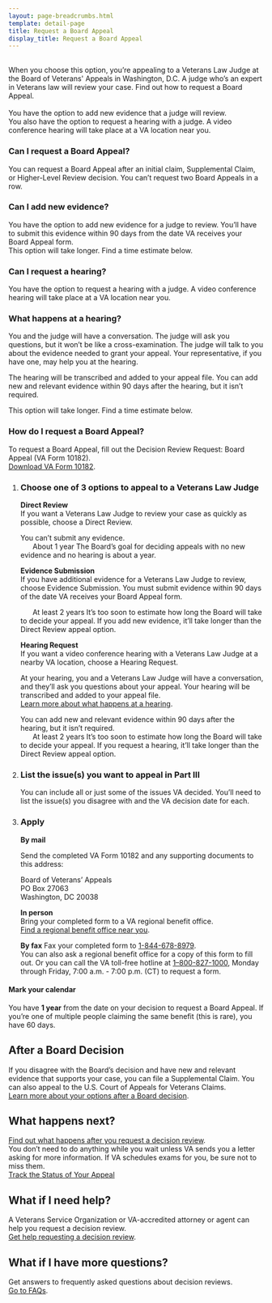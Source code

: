 ```yaml
---
layout: page-breadcrumbs.html
template: detail-page
title: Request a Board Appeal
display_title: Request a Board Appeal
---
```

<br>

<div itemprop="description" class="va-introtext">
When you choose this option, you’re appealing to a Veterans Law Judge at the Board of Veterans' Appeals in Washington, D.C. A judge who’s an expert in Veterans law will review your case. Find out how to request a Board Appeal.
</div>
<br>
<div class ="vads-u-display--flex vads-u-margin-y--1">
  <div class="vads-u-flex--auto">
    <span class="heading-level-3" style="margin-right: 1.5rem"><i class="far fa-copy"></i></span>  
  </div>
  <div class="vads-u-flex--auto">  
    You have the option to add new evidence that a judge will review.
  </div>
</div>
<div class ="vads-u-display--flex vads-u-margin-y--1">
  <div class="vads-u-flex--auto">
    <span class="heading-level-3" style="margin-right: 1.5rem"><i class="fas fa-user" >  </i></span>
  </div>
  <div class="vads-u-flex--1">  
  You also have the option to request a hearing with a judge. A video conference hearing will take place at a VA location near you.
  </div>
</div>

<div class="feature">
  
### Can I request a Board Appeal?

You can request a Board Appeal after an initial claim, Supplemental Claim, or Higher-Level Review decision. You can’t request two Board Appeals in a row.
</div>

### Can I add new evidence?
You have the option to add new evidence for a judge to review. You’ll have to submit this evidence within 90 days from the date VA receives your Board Appeal form. 
<br>
This option will take longer. Find a time estimate below.

### Can I request a hearing?
You have the option to request a hearing with a judge. A video conference hearing will take place at a VA location near you.


<span id="what-happens-at-hearing"></span>
### What happens at a hearing?

You and the judge will have a conversation. The judge will ask you questions, but it won’t be like a cross-examination. The judge will talk to you about the evidence needed to grant your appeal. Your representative, if you have one, may help you at the hearing.
<br>

The hearing will be transcribed and added to your appeal file. You can add new and relevant evidence within 90 days after the hearing, but it isn’t required.
<br>

This option will take longer. Find a time estimate below.


### How do I request a Board Appeal?
To request a Board Appeal, fill out the Decision Review Request: Board Appeal (VA Form 10182). 
<br>
<a href="/decision-reviews/forms/board-appeal-10182.pdf">Download VA Form 10182</a>.

<ol class="process">
<li class="process-step list-one">

### Choose one of 3 options to appeal to a Veterans Law Judge

**Direct Review**
<br>
If you want a Veterans Law Judge to review your case as quickly as possible, choose a Direct Review. 
<br>

<div class ="vads-u-display--flex vads-u-margin-y--1">
  <div class="vads-u-flex--auto">
    <span class="heading-level-3" style="margin-right: 1.5rem"><i class="fas fa-phone"></i></span>
  </div>
  <div class="vads-u-flex--1">  
      You can’t submit any evidence.
  </div>
</div>  

<div class="card information">
  <span class="number"><span class="heading-level-3"><i class="far fa-clock" style="margin-right: 1.5rem"></i> About 1 year</span></span>
  <span class="description">The Board’s goal for deciding appeals with no new evidence and no hearing is about a year.</span>
</div>

**Evidence Submission**
<br>
If you have additional evidence for a Veterans Law Judge to review, choose Evidence Submission.
You must submit evidence within 90 days of the date VA receives your Board Appeal form.
<div class="card information">
  <span class="number"><span class="heading-level-3"><i class="far fa-clock" style="margin-right: 1.5rem"></i> At least 2 years</span></span>
  <span class="description">It’s too soon to estimate how long the Board will take to decide your appeal. If you add new evidence, it’ll take longer than the Direct Review appeal option.
</span>
</div>

**Hearing Request**
<br>
If you want a video conference hearing with a Veterans Law Judge at a nearby VA location, choose a Hearing Request. 

At your hearing, you and a Veterans Law Judge will have a conversation, and they’ll ask you questions about your appeal. Your hearing will be transcribed and added to your appeal file. <br>
[Learn more about what happens at a hearing](#what-happens-at-hearing).

<div class ="vads-u-display--flex vads-u-margin-y--1">
  <div class="vads-u-flex--auto">
    <span class="heading-level-3" style="margin-right: 1.5rem"><i class="far fa-copy"></i></span>
  </div>
  <div class="vads-u-flex--1">  
      You can add new and relevant evidence within 90 days after the hearing, but it isn’t required.
  </div>
</div>  

<div class="card information">
  <span class="number"><span class="heading-level-3"><i class="far fa-clock" style="margin-right: 1.5rem"></i> At least 2 years</span></span>
  <span class="description">It’s too soon to estimate how long the Board will take to decide your appeal. If you request a hearing, it’ll take longer than the Direct Review appeal option.
</span>
</div>
</li>

<li class="process-step list-two">

### List the issue(s) you want to appeal in Part III

You can include all or just some of the issues VA decided. You’ll need to list the issue(s) you disagree with and the VA decision date for each.

</li>

<li class="process-step list-three">

### Apply

**By mail**

Send the completed VA Form 10182 and any supporting documents to this address:

<p class="va-address-block">
Board of Veterans’ Appeals<br>
PO Box 27063 <br>
Washington, DC 20038<br>
</p>


**In person**
<br>
Bring your completed form to a VA regional benefit office. 
<br>
[Find a regional benefit office near you](/find-locations/).

**By fax**
Fax your completed form to <a href="tel:+1phonenumber">1-844-678-8979</a>.
<br>
You can also ask a regional benefit office for a copy of this form to fill out. Or you can call the VA toll-free hotline at <a href="tel:+1phonenumber">1–800-827-1000</a>, Monday through Friday, 7:00 a.m. - 7:00 p.m. (CT) to request a form.
</li>
</ol>
<div class="usa-alert usa-alert-info">
  <div class="usa-alert-body">
    <h4 class="usa-alert-heading">
      Mark your calendar 
    </h4>
    <p class="usa-alert-text">
      You have <b>1 year</b> from the date on your decision to request a Board Appeal. If you’re one of multiple people claiming the same benefit (this is rare), you have 60 days.
    </p>
  </div>
</div>

## After a Board Decision
If you disagree with the Board’s decision and have new and relevant evidence that supports your case, you can file a Supplemental Claim. You can also appeal to the U.S. Court of Appeals for Veterans Claims.
<br> 
[Learn more about your options after a Board decision](/decision-reviews/board-appeal/after-board-appeal-decision/).

## What happens next?
[Find out what happens after you request a decision review](/decision-reviews/board-appeal/after-board-appeal-decision/).
<br>
You don’t need to do anything while you wait unless VA sends you a letter asking for more information. If VA schedules exams for you, be sure not to miss them.
<br>
<a href="/claim-or-appeal-status/" class="usa-button-primary">Track the Status of Your Appeal </a>

## What if I need help?

A Veterans Service Organization or VA-accredited attorney or agent can help you request a decision review. 
<br>
[Get help requesting a decision review](/decision-reviews/get-help-with-review-request/).

## What if I have more questions?
Get answers to frequently asked questions about decision reviews. 
<br>
[Go to FAQs](/decision-reviews/get-help-with-review-request/).
